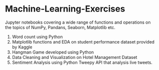 # Machine-Learning-Exercises
Jupyter notebooks covering a wide range of functions and operations on the topics of NumPy, Pandans, Seaborn, Matplotlib etc.


1. Word count using Python
2. Matplotlib functions and EDA on student performance dataset provided by Kaggle
3. Hangman Game developed using Python
4. Data Cleaning and Visualization on Hotel Management Dataset
5. Sentiment Analysis using Python Tweepy API that analysis live tweets. 
